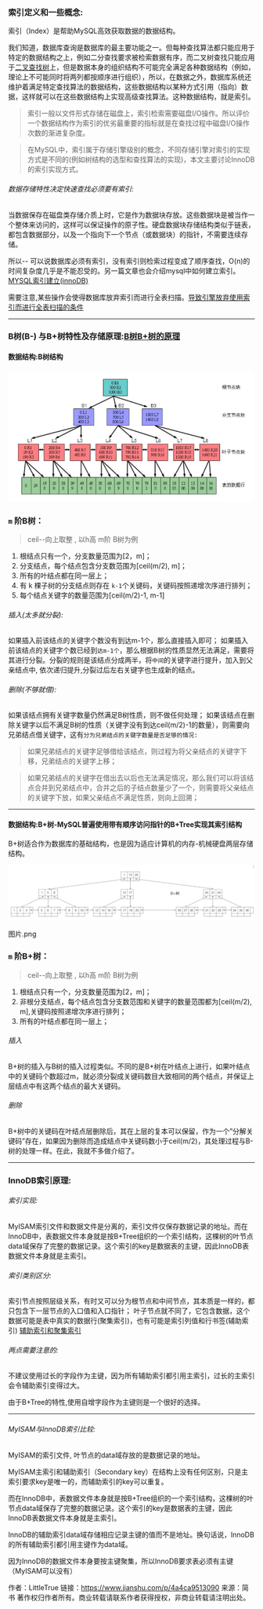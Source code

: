 ### 索引定义和一些概念:

索引（Index）是帮助MySQL高效获取数据的数据结构。

我们知道，数据库查询是数据库的最主要功能之一。但每种查找算法都只能应用于特定的数据结构之上，例如二分查找要求被检索数据有序，而二叉树查找只能应用于[二叉查找树](http://en.wikipedia.org/wiki/Binary_search_tree)上，但是数据本身的组织结构不可能完全满足各种数据结构（例如，理论上不可能同时将两列都按顺序进行组织），所以，在数据之外，数据库系统还维护着满足特定查找算法的数据结构，这些数据结构以某种方式引用（指向）数据，这样就可以在这些数据结构上实现高级查找算法。这种数据结构，就是索引。

> 索引一般以文件形式存储在磁盘上，索引检索需要磁盘I/O操作。所以评价一个数据结构作为索引的优劣最重要的指标就是在查找过程中磁盘I/O操作次数的渐进复杂度。

> 在MySQL中，索引属于存储引擎级别的概念，不同存储引擎对索引的实现方式是不同的(例如树结构的选型和查找算法的实现)，本文主要讨论InnoDB的索引实现方式。

###### 数据存储特性决定快速查找必须要有索引:

当数据保存在磁盘类存储介质上时，它是作为数据块存放。这些数据块是被当作一个整体来访问的，这样可以保证操作的原子性。硬盘数据块存储结构类似于链表，都包含数据部分，以及一个指向下一个节点（或数据块）的指针，不需要连续存储。

所以-- 可以说数据库必须有索引，没有索引则检索过程变成了顺序查找，O(n)的时间复杂度几乎是不能忍受的。另一篇文章也会介绍mysql中如何建立索引。[MYSQL索引建立(innoDB)]()

需要注意,某些操作会使得数据库放弃索引而进行全表扫描。[导致引擎放弃使用索引而进行全表扫描的条件](https://www.cnblogs.com/lonnie/p/8320095.html)

------

### B树(B-) 与B+树特性及存储原理:[B树B+树的原理](https://www.cnblogs.com/George1994/p/7008732.html)

#### 数据结构:B树结构

![img](https://raw.githubusercontent.com/lindage1994/images/master/typora202010/21/194757-993190.png)

### `m` 阶B树：

> ceil--向上取整   , 以h高 m阶 B树为例

1. 根结点只有一个，分支数量范围为[2，m]；
2. 分支结点，每个结点包含分支数范围为[ceil(m/2), m]；
3. 所有的叶结点都在同一层上；
4. 有 k 棵子树的分支结点则存在 `k-1`个关键码，关键码按照递增次序进行排列；
5. 每个结点关键字的数量范围为[ceil(m/2)-1, m-1]

###### 插入(太多就分裂):

如果插入前该结点的关键字个数没有到达m-1个，那么直接插入即可；
 如果插入前该结点的关键字个数已经到`达m-1个`，那么根据B树的性质显然无法满足，需要将其进行分裂。分裂的规则是该结点分成两半，将`中间`的关键字进行提升，加入到父亲结点中, 依次递归提升,分裂过后左右关键字也生成新的结点。

###### 删除(不够就借):

如果该结点拥有关键字数量仍然满足B树性质，则不做任何处理；
 如果该结点在删除关键字以后不满足B树的性质（关键字没有到达ceil(m/2)-1的数量），则需要向兄弟结点借关键字，这有`分为兄弟结点的关键字数量是否足够的情况:`

> 如果兄弟结点的关键字足够借给该结点，则过程为将父亲结点的关键字下移，兄弟结点的关键字上移；

> 如果兄弟结点的关键字在借出去以后也无法满足情况，那么我们可以将该结点合并到兄弟结点中，合并之后的子结点数量少了一个，则需要将父亲结点的关键字下放，如果父亲结点不满足性质，则向上回溯；

------

#### 数据结构:B+树-MySQL普遍使用带有顺序访问指针的B+Tree实现其索引结构

B+树适合作为数据库的基础结构，也是因为适应计算机的内存-机械硬盘两层存储结构。



![img](https://raw.githubusercontent.com/lindage1994/images/master/typora202010/21/194640-505188.png)

图片.png

### `m` 阶B+树：

> ceil--向上取整   , 以h高 m阶 B树为例

1. 根结点只有一个，分支数量范围为[2，m]；
2. 非根分支结点，每个结点包含分支数范围和关键字的数量范围都为[ceil(m/2), m],关键码按照递增次序进行排列；
3. 所有的叶结点都在同一层上；

###### 插入

B+树的插入与B树的插入过程类似。不同的是B+树在叶结点上进行，如果叶结点中的关键码个数超过m，就必须分裂成关键码数目大致相同的两个结点，并保证上层结点中有这两个结点的最大关键码。

###### 删除

B+树中的关键码在叶结点层删除后，其在上层的复本可以保留，作为一个”分解关键码”存在，如果因为删除而造成结点中关键码数小于ceil(m/2)，其处理过程与B-树的处理一样。在此，我就不多做介绍了。

------

### InnoDB索引原理:

###### 索引实现:

MyISAM索引文件和数据文件是分离的，索引文件仅保存数据记录的地址。而在InnoDB中，表数据文件本身就是按B+Tree组织的一个索引结构，这棵树的叶节点data域保存了完整的数据记录。这个索引的key是数据表的主键，因此InnoDB表数据文件本身就是主索引。

###### 索引类别区分:

索引节点按照层级关系，有时又可以分为根节点和中间节点，其本质是一样的，都只包含下一层节点的入口值和入口指针；
 叶子节点就不同了，它包含数据，这个数据可能是表中真实的数据行(聚集索引)，也有可能是索引列值和行书签(辅助索引)
 [辅助索引和聚集索引](https://blog.csdn.net/biexiaofei/article/details/78261273)

###### 两点需要注意的:

不建议使用过长的字段作为主键，因为所有辅助索引都引用主索引，过长的主索引会令辅助索引变得过大。

由于B+Tree的特性,使用自增字段作为主键则是一个很好的选择。

------

###### MyISAM与InnoDB索引比较:

MyISAM的索引文件, 叶节点的data域存放的是数据记录的地址。

MyISAM主索引和辅助索引（Secondary key）在结构上没有任何区别，只是主索引要求key是唯一的，而辅助索引的key可以重复。

而在InnoDB中，表数据文件本身就是按B+Tree组织的一个索引结构，这棵树的叶节点data域保存了完整的数据记录。这个索引的key是数据表的主键，因此InnoDB表数据文件本身就是主索引。

InnoDB的辅助索引data域存储相应记录主键的值而不是地址。换句话说，InnoDB的所有辅助索引都引用主键作为data域。

因为InnoDB的数据文件本身要按主键聚集，所以InnoDB要求表必须有主键（MyISAM可以没有）



作者：LittleTrue
链接：https://www.jianshu.com/p/4a4ca9513090
来源：简书
著作权归作者所有。商业转载请联系作者获得授权，非商业转载请注明出处。
